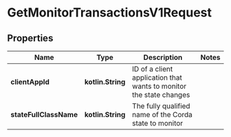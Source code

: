 
# GetMonitorTransactionsV1Request

## Properties
Name | Type | Description | Notes
------------ | ------------- | ------------- | -------------
**clientAppId** | **kotlin.String** | ID of a client application that wants to monitor the state changes | 
**stateFullClassName** | **kotlin.String** | The fully qualified name of the Corda state to monitor | 



